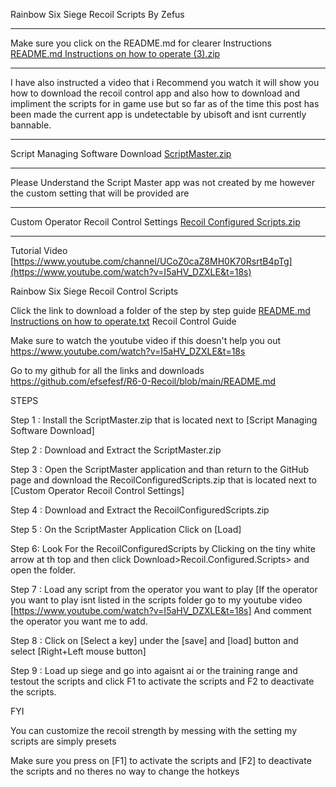 Rainbow Six Siege Recoil Scripts By Zefus
_____________________________________________
Make sure you click on the README.md for clearer Instructions [README.md Instructions on how to operate (3).zip](https://github.com/user-attachments/files/20579869/Instructions.on.how.to.operate.3.zip)


_____________________________________________
I have also instructed a video that i Recommend you watch it will show you how to download the recoil control app and also how to download and impliment the scripts for in game use but so far as of the time this post has been made the current app is undetectable by ubisoft and isnt currently bannable.
_____________________________________________
Script Managing Software Download [ScriptMaster.zip](https://github.com/user-attachments/files/20576646/UR.3.zip)

_____________________________________________
Please Understand the Script Master app was not created by me however the custom setting that will be provided are 
_____________________________________________
Custom Operator Recoil Control Settings [Recoil Configured Scripts.zip](https://github.com/user-attachments/files/20576577/Recoil.Configured.Scripts.zip)
_____________________________________________
Tutorial Video [https://www.youtube.com/channel/UCoZ0caZ8MH0K70RsrtB4pTg](https://www.youtube.com/watch?v=I5aHV_DZXLE&t=18s)

Rainbow Six Siege Recoil Control Scripts

Click the link to download a folder of the step by step guide
[README.md Instructions on how to operate.txt](https://github.com/user-attachments/files/20578327/Instructions.on.how.to.operate.txt)
Recoil Control Guide 

Make sure to watch the youtube video if this doesn't help you out
https://www.youtube.com/watch?v=I5aHV_DZXLE&t=18s

Go to my github for all the links and downloads
https://github.com/efsefesf/R6-0-Recoil/blob/main/README.md

STEPS

Step 1 : Install the ScriptMaster.zip that is located next to [Script Managing Software Download]

Step 2 : Download and Extract the ScriptMaster.zip

Step 3 : Open the ScriptMaster application and than return to the GitHub page and download the RecoilConfiguredScripts.zip that is located next to [Custom Operator Recoil Control Settings]

Step 4 : Download and Extract the RecoilConfiguredScripts.zip

Step 5 : On the ScriptMaster Application Click on [Load] 

Step 6: Look For the RecoilConfiguredScripts by Clicking on the tiny white arrow at th top and then click Download>Recoil.Configured.Scripts> and open the folder.

Step 7 : Load any script from the operator you want to play 
[If the operator you want to play isnt listed in the scripts folder go to my youtube video [https://www.youtube.com/watch?v=I5aHV_DZXLE&t=18s] And comment the operator you want me to add.

Step 8 : Click on [Select a key] under the [save] and [load] button and select [Right+Left mouse button]

Step 9 : Load up siege and go into agaisnt ai or the training range and testout the scripts and click F1 to activate the scripts and F2 to deactivate the scripts.

FYI

You can customize the recoil strength by messing with the setting my scripts are simply presets

Make sure you press on [F1] to activate the scripts and [F2] to deactivate the scripts and no theres no way to change the hotkeys

